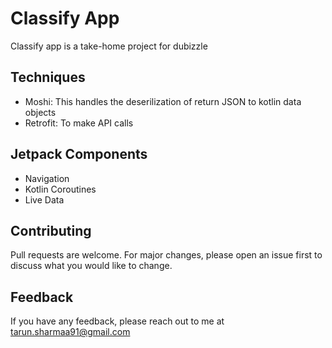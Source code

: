 # Classify App

Classify app is a take-home project for dubizzle

## Techniques

- Moshi: This handles the deserilization of return JSON  to kotlin data objects
- Retrofit: To make API calls

## Jetpack Components

- Navigation
- Kotlin Coroutines
- Live Data

## Contributing
Pull requests are welcome. For major changes, please open an issue first to discuss what you would like to change.

## Feedback

If you have any feedback, please reach out to me at tarun.sharmaa91@gmail.com
